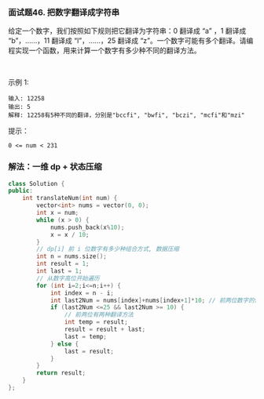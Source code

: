 ### 面试题46. 把数字翻译成字符串

给定一个数字，我们按照如下规则把它翻译为字符串：0 翻译成 “a” ，1 翻译成 “b”，……，11 翻译成 “l”，……，25 翻译成 “z”。一个数字可能有多个翻译。请编程实现一个函数，用来计算一个数字有多少种不同的翻译方法。

 

示例 1:
```
输入: 12258
输出: 5
解释: 12258有5种不同的翻译，分别是"bccfi", "bwfi", "bczi", "mcfi"和"mzi"
```

提示：
```
0 <= num < 231
```

### 解法：一维 dp + 状态压缩

``` cpp
class Solution {
public:
    int translateNum(int num) {
        vector<int> nums = vector(0, 0);
        int x = num;
        while (x > 0) {
            nums.push_back(x%10);
            x = x / 10;
        }
        // dp[i] 前 i 位数字有多少种组合方式, 数据压缩
        int n = nums.size();
        int result = 1;
        int last = 1;
        // 从数字高位开始遍历
        for (int i=2;i<=n;i++) {
            int index = n - i;
            int last2Num = nums[index]+nums[index+1]*10; // 前两位数字的值
            if (last2Num <=25 && last2Num >= 10) {
                // 前两位有两种翻译方法
                int temp = result;
                result = result + last;
                last = temp;
            } else {
                last = result;
            }
        }
        return result;
    }
};
```